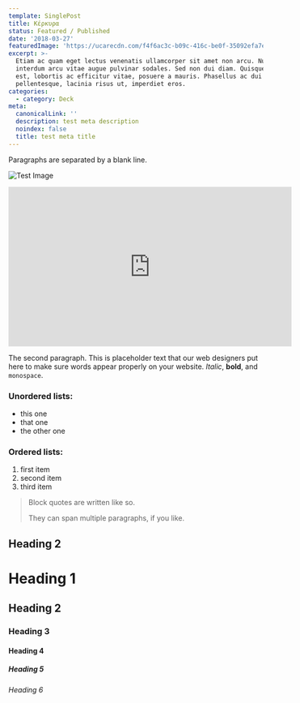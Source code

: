 ```yaml
---
template: SinglePost
title: Κέρκυρα
status: Featured / Published
date: '2018-03-27'
featuredImage: 'https://ucarecdn.com/f4f6ac3c-b09c-416c-be0f-35092efa7ef6/'
excerpt: >-
  Etiam ac quam eget lectus venenatis ullamcorper sit amet non arcu. Nullam
  interdum arcu vitae augue pulvinar sodales. Sed non dui diam. Quisque lectus
  est, lobortis ac efficitur vitae, posuere a mauris. Phasellus ac dui
  pellentesque, lacinia risus ut, imperdiet eros.
categories:
  - category: Deck
meta:
  canonicalLink: ''
  description: test meta description
  noindex: false
  title: test meta title
---
```


Paragraphs are separated by a blank line.

![Test Image](https://ucarecdn.com/ac9898a0-413a-467b-95fa-0a9959c30710/)

<iframe width="560" height="315" src="https://www.youtube.com/embed/Id64silK_7M" frameborder="0" allow="accelerometer; autoplay; encrypted-media; gyroscope; picture-in-picture" allowfullscreen></iframe>

The second paragraph. This is placeholder text that our web designers put here to make sure words appear properly on your website. _Italic_, **bold**, and `monospace`.

### Unordered lists:

- this one
- that one
- the other one

### Ordered lists:

1. first item
2. second item
3. third item

> Block quotes are written like so.
>
> They can span multiple paragraphs,
> if you like.

## Heading 2

# Heading 1

## Heading 2

### Heading 3

#### Heading 4

##### Heading 5

###### Heading 6
